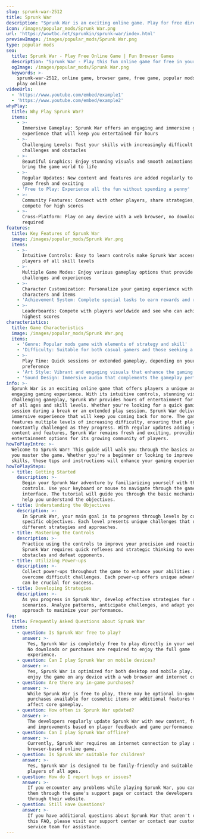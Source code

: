```yaml
---
slug: sprunk-war-2512
title: Sprunk War
description: "Sprunk War is an exciting online game. Play for free directly in your browser!"
icon: /images/popular_mods/Sprunk War.png
url: 'https://wowtbc.net/sprunkin/sprunk-war/index.html'
previewImage: /images/popular_mods/Sprunk War.png
type: popular mods
seo:
  title: Sprunk War - Play Free Online Game | Fun Browser Games
  description: "Sprunk War - Play this fun online game for free in your browser. No download required!"
  ogImage: /images/popular_mods/Sprunk War.png
  keywords: >-
    sprunk-war-2512, online game, browser game, free game, popular mods game,
    play online
videoUrls:
  - 'https://www.youtube.com/embed/example1'
  - 'https://www.youtube.com/embed/example2'
whyPlay:
  title: Why Play Sprunk War?
  items:
    - >-
      Immersive Gameplay: Sprunk War offers an engaging and immersive gaming
      experience that will keep you entertained for hours
    - >-
      Challenging Levels: Test your skills with increasingly difficult
      challenges and obstacles
    - >-
      Beautiful Graphics: Enjoy stunning visuals and smooth animations that
      bring the game world to life
    - >-
      Regular Updates: New content and features are added regularly to keep the
      game fresh and exciting
    - 'Free to Play: Experience all the fun without spending a penny'
    - >-
      Community Features: Connect with other players, share strategies, and
      compete for high scores
    - >-
      Cross-Platform: Play on any device with a web browser, no downloads
      required
features:
  title: Key Features of Sprunk War
  image: /images/popular_mods/Sprunk War.png
  items:
    - >-
      Intuitive Controls: Easy to learn controls make Sprunk War accessible for
      players of all skill levels
    - >-
      Multiple Game Modes: Enjoy various gameplay options that provide different
      challenges and experiences
    - >-
      Character Customization: Personalize your gaming experience with unique
      characters and items
    - 'Achievement System: Complete special tasks to earn rewards and recognition'
    - >-
      Leaderboards: Compete with players worldwide and see who can achieve the
      highest scores
characteristics:
  title: Game Characteristics
  image: /images/popular_mods/Sprunk War.png
  items:
    - 'Genre: Popular mods game with elements of strategy and skill'
    - 'Difficulty: Suitable for both casual gamers and those seeking a challenge'
    - >-
      Play Time: Quick sessions or extended gameplay, depending on your
      preference
    - 'Art Style: Vibrant and engaging visuals that enhance the gaming experience'
    - 'Sound Design: Immersive audio that complements the gameplay perfectly'
info: >-
  Sprunk War is an exciting online game that offers players a unique and
  engaging gaming experience. With its intuitive controls, stunning visuals, and
  challenging gameplay, Sprunk War provides hours of entertainment for players
  of all ages and skill levels. Whether you're looking for a quick gaming
  session during a break or an extended play session, Sprunk War delivers an
  immersive experience that will keep you coming back for more. The game
  features multiple levels of increasing difficulty, ensuring that players are
  constantly challenged as they progress. With regular updates adding new
  content and features, Sprunk War remains fresh and exciting, providing endless
  entertainment options for its growing community of players.
howToPlayIntro: >-
  Welcome to Sprunk War! This guide will walk you through the basics and help
  you master the game. Whether you're a beginner or looking to improve your
  skills, these tips and instructions will enhance your gaming experience.
howToPlaySteps:
  - title: Getting Started
    description: >-
      Begin your Sprunk War adventure by familiarizing yourself with the
      controls. Use your keyboard or mouse to navigate through the game
      interface. The tutorial will guide you through the basic mechanics and
      help you understand the objectives.
  - title: Understanding the Objectives
    description: >-
      In Sprunk War, your main goal is to progress through levels by completing
      specific objectives. Each level presents unique challenges that require
      different strategies and approaches.
  - title: Mastering the Controls
    description: >-
      Practice using the controls to improve your precision and reaction time.
      Sprunk War requires quick reflexes and strategic thinking to overcome
      obstacles and defeat opponents.
  - title: Utilizing Power-ups
    description: >-
      Collect power-ups throughout the game to enhance your abilities and
      overcome difficult challenges. Each power-up offers unique advantages that
      can be crucial for success.
  - title: Developing Strategies
    description: >-
      As you progress in Sprunk War, develop effective strategies for different
      scenarios. Analyze patterns, anticipate challenges, and adapt your
      approach to maximize your performance.
faq:
  title: Frequently Asked Questions about Sprunk War
  items:
    - question: Is Sprunk War free to play?
      answer: >-
        Yes, Sprunk War is completely free to play directly in your web browser.
        No downloads or purchases are required to enjoy the full game
        experience.
    - question: Can I play Sprunk War on mobile devices?
      answer: >-
        Yes, Sprunk War is optimized for both desktop and mobile play. You can
        enjoy the game on any device with a web browser and internet connection.
    - question: Are there any in-game purchases?
      answer: >-
        While Sprunk War is free to play, there may be optional in-game
        purchases available for cosmetic items or additional features that don't
        affect core gameplay.
    - question: How often is Sprunk War updated?
      answer: >-
        The developers regularly update Sprunk War with new content, features,
        and improvements based on player feedback and game performance.
    - question: Can I play Sprunk War offline?
      answer: >-
        Currently, Sprunk War requires an internet connection to play as it's a
        browser-based online game.
    - question: Is Sprunk War suitable for children?
      answer: >-
        Yes, Sprunk War is designed to be family-friendly and suitable for
        players of all ages.
    - question: How do I report bugs or issues?
      answer: >-
        If you encounter any problems while playing Sprunk War, you can report
        them through the game's support page or contact the developers directly
        through their website.
    - question: Still Have Questions?
      answer: >-
        If you have additional questions about Sprunk War that aren't covered in
        this FAQ, please visit our support center or contact our customer
        service team for assistance.
---
```


